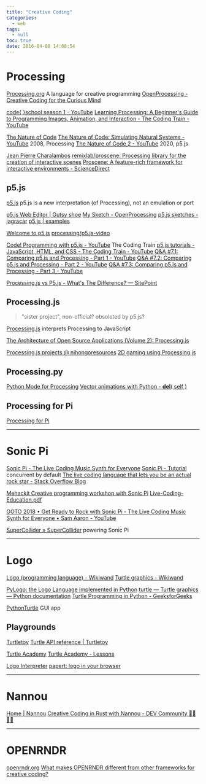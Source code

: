 ```yaml
---
title: "Creative Coding"
categories:
  - web
tags:
  - null
toc: true
date: 2016-04-08 14:08:54
---
```


# Processing

[Processing.org](https://processing.org/) A language for creative programming
[OpenProcessing - Creative Coding for the Curious Mind](https://www.openprocessing.org/)

[code{ }school season 1 - YouTube](https://www.youtube.com/playlist?list=PLcKpytGyWm9rYbF9URFAjKy2MyWKZe0KS)
[Learning Processing: A Beginner's Guide to Programming Images, Animation, and Interaction - The Coding Train - YouTube](https://www.youtube.com/user/shiffman/playlists?view=50&shelf_id=2&sort=dd)

[The Nature of Code](http://natureofcode.com/book/)
[The Nature of Code: Simulating Natural Systems - YouTube](https://www.youtube.com/playlist?list=PLRqwX-V7Uu6aFlwukCmDf0-1-uSR7mklK) 2008, Processing
[The Nature of Code 2 - YouTube](https://www.youtube.com/playlist?list=PLRqwX-V7Uu6ZV4yEcW3uDwOgGXKUUsPOM) 2020, p5.js

[Jean Pierre Charalambos](http://nakednous.github.io/)
[remixlab/proscene: Processing library for the creation of interactive scenes](https://github.com/remixlab/proscene)
[Proscene: A feature-rich framework for interactive environments - ScienceDirect](https://www.sciencedirect.com/science/article/pii/S235271101730002X)

## p5.js

[p5.js](http://p5js.org/) p5.js is a new interpretation (of Processing), not an emulation or port

[p5.js Web Editor | Gutsy shoe](https://editor.p5js.org/)
[My Sketch - OpenProcessing](https://www.openprocessing.org/sketch/create)
[p5.js sketches - jagracar](https://jagracar.com/p5jsSketches.php)
[p5.js | examples](https://p5js.org/examples/#demos)

[Welcome to p5.js](http://hello.p5js.org/)
[processing/p5.js-video](https://github.com/processing/p5.js-video#hello-p5)

[Code! Programming with p5.js - YouTube](https://www.youtube.com/playlist?list=PLRqwX-V7Uu6Zy51Q-x9tMWIv9cueOFTFA) The Coding Train
[p5.js tutorials - JavaScript, HTML, and CSS - The Coding Train - YouTube](https://www.youtube.com/user/shiffman/playlists?view=50&shelf_id=14&sort=dd)
[Q&A #7.1: Comparing p5.js and Processing - Part 1 - YouTube](https://www.youtube.com/watch?v=AmlAiKsiy0o)
[Q&A #7.2: Comparing p5.js and Processing - Part 2 - YouTube](https://www.youtube.com/watch?v=AsjPJ5AWkDc)
[Q&A #7.3: Comparing p5.js and Processing - Part 3 - YouTube](https://www.youtube.com/watch?v=_y8rEHjqzRA)

[Processing.js vs P5.js - What's The Difference? — SitePoint](https://www.sitepoint.com/processing-js-vs-p5-js-whats-difference/)

## Processing.js

> "sister project", non-official? obsoleted by p5.js?

[Processing.js](http://processingjs.org/) interprets Processing to JavaScript

[The Architecture of Open Source Applications (Volume 2): Processing.js](http://aosabook.org/en/pjs.html)

[Processing.js projects @ nihongoresources](http://processingjs.nihongoresources.com/)
[2D gaming using Processing.js](http://processingjs.nihongoresources.com/test/PjsGameEngine/docs/tutorial/basic.html)

## Processing.py

[Python Mode for Processing](http://py.processing.org/)
[Vector animations with Python - **del**( self )](https://zulko.github.io/blog/2014/09/20/vector-animations-with-python/)

## Processing for Pi

[Processing for Pi](https://pi.processing.org/)

---

# Sonic Pi

[Sonic Pi - The Live Coding Music Synth for Everyone](https://sonic-pi.net/)
[Sonic Pi - Tutorial](https://sonic-pi.net/tutorial.html)
concurrent by default
[The live coding language that lets you be an actual rock star - Stack Overflow Blog](https://stackoverflow.blog/2020/01/29/the-live-coding-language-that-lets-you-be-an-actual-rock-star/)

[Mehackit Creative programming workshop with Sonic Pi](https://sonic-pi.mehackit.org/)
[Live-Coding-Education.pdf](https://sonic-pi.net/files/articles/Live-Coding-Education.pdf)

[GOTO 2018 • Get Ready to Rock with Sonic Pi - The Live Coding Music Synth for Everyone • Sam Aaron - YouTube](https://www.youtube.com/watch?v=OLLwG_SN8oo)

[SuperCollider » SuperCollider](https://supercollider.github.io/) powering Sonic Pi

---

# Logo

[Logo (programming language) - Wikiwand](<https://www.wikiwand.com/en/Logo_(programming_language)>)
[Turtle graphics - Wikiwand](https://www.wikiwand.com/en/Turtle_graphics)

[PyLogo: the Logo Language implemented in Python](http://www.ianbicking.org/docs/PyLogo_lightning.html)
[turtle — Turtle graphics — Python documentation](https://docs.python.org/3/library/turtle.html)
[Turtle Programming in Python - GeeksforGeeks](https://www.geeksforgeeks.org/turtle-programming-python/)

[PythonTurtle](http://pythonturtle.org/) GUI app

## Playgrounds

[Turtletoy](https://turtletoy.net/)
[Turtle API reference | Turtletoy](https://turtletoy.net/syntax)

[Turtle Academy](https://turtleacademy.com/)
[Turtle Academy - Lessons](https://turtleacademy.com//lessons)

[Logo Interpreter](https://www.calormen.com/jslogo/)
[papert: logo in your browser](http://logo.twentygototen.org/)

---

# Nannou

[Home | Nannou](https://nannou.cc/)
[Creative Coding in Rust with Nannou - DEV Community 👩‍💻👨‍💻](https://dev.to/deciduously/creative-coding-in-rust-with-nannou-1lbl)

---

# OPENRNDR

[openrndr.org](https://openrndr.org/)
[What makes OPENRNDR different from other frameworks for creative coding?](https://medium.com/openrndr/what-makes-openrndr-different-from-other-frameworks-for-creative-coding-12b4919b0a49)

